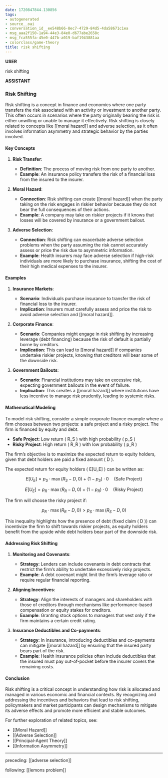 ```yaml
---
date: 1720847844.130856
tags:
- autogenerated
- source__oai
- conversation_id__ee548b66-8ec7-4729-84d5-4da58671c1ea
- msg_aaa2f150-1a94-44e3-84e0-d677abe2658c
- msg_fca555fa-45e0-447b-a019-baf1943881aa
- colorclass/game-theory
title: risk shifting
---
```


**USER**

risk shifting


**ASSISTANT**

### Risk Shifting

Risk shifting is a concept in finance and economics where one party transfers the risk associated with an activity or investment to another party. This often occurs in scenarios where the party originally bearing the risk is either unwilling or unable to manage it effectively. Risk shifting is closely related to concepts like [[moral hazard]] and adverse selection, as it often involves information asymmetry and strategic behavior by the parties involved.

#### Key Concepts

1. **Risk Transfer**:
    - **Definition**: The process of moving risk from one party to another.
    - **Example**: An insurance policy transfers the risk of a financial loss from the insured to the insurer.

2. **Moral Hazard**:
    - **Connection**: Risk shifting can create [[moral hazard]] when the party taking on the risk engages in riskier behavior because they do not bear the full consequences of their actions.
    - **Example**: A company may take on riskier projects if it knows that losses will be covered by insurance or a government bailout.

3. **Adverse Selection**:
    - **Connection**: Risk shifting can exacerbate adverse selection problems when the party assuming the risk cannot accurately assess or price the risk due to asymmetric information.
    - **Example**: Health insurers may face adverse selection if high-risk individuals are more likely to purchase insurance, shifting the cost of their high medical expenses to the insurer.

#### Examples

1. **Insurance Markets**:
    - **Scenario**: Individuals purchase insurance to transfer the risk of financial loss to the insurer.
    - **Implication**: Insurers must carefully assess and price the risk to avoid adverse selection and [[moral hazard]].

2. **Corporate Finance**:
    - **Scenario**: Companies might engage in risk shifting by increasing leverage (debt financing) because the risk of default is partially borne by creditors.
    - **Implication**: This can lead to [[moral hazard]] if companies undertake riskier projects, knowing that creditors will bear some of the downside risk.

3. **Government Bailouts**:
    - **Scenario**: Financial institutions may take on excessive risk, expecting government bailouts in the event of failure.
    - **Implication**: This creates a [[moral hazard]] where institutions have less incentive to manage risk prudently, leading to systemic risks.

#### Mathematical Modeling

To model risk shifting, consider a simple corporate finance example where a firm chooses between two projects: a safe project and a risky project. The firm is financed by equity and debt.

- **Safe Project**: Low return \( R_S \) with high probability \( p_S \)
- **Risky Project**: High return \( R_R \) with low probability \( p_R \)

The firm’s objective is to maximize the expected return to equity holders, given that debt holders are paid a fixed amount \( D \).

The expected return for equity holders \( E[U_E] \) can be written as:

$$
E[U_E] = p_S \cdot \max(R_S - D, 0) + (1 - p_S) \cdot 0 \quad \text{(Safe Project)}
$$

$$
E[U_E] = p_R \cdot \max(R_R - D, 0) + (1 - p_R) \cdot 0 \quad \text{(Risky Project)}
$$

The firm will choose the risky project if:

$$
p_R \cdot \max(R_R - D, 0) > p_S \cdot \max(R_S - D, 0)
$$

This inequality highlights how the presence of debt (fixed claim \( D \)) can incentivize the firm to shift towards riskier projects, as equity holders benefit from the upside while debt holders bear part of the downside risk.

#### Addressing Risk Shifting

1. **Monitoring and Covenants**:
    - **Strategy**: Lenders can include covenants in debt contracts that restrict the firm’s ability to undertake excessively risky projects.
    - **Example**: A debt covenant might limit the firm’s leverage ratio or require regular financial reporting.

2. **Aligning Incentives**:
    - **Strategy**: Align the interests of managers and shareholders with those of creditors through mechanisms like performance-based compensation or equity stakes for creditors.
    - **Example**: Granting stock options to managers that vest only if the firm maintains a certain credit rating.

3. **Insurance Deductibles and Co-payments**:
    - **Strategy**: In insurance, introducing deductibles and co-payments can mitigate [[moral hazard]] by ensuring that the insured party bears part of the risk.
    - **Example**: Health insurance policies often include deductibles that the insured must pay out-of-pocket before the insurer covers the remaining costs.

#### Conclusion

Risk shifting is a critical concept in understanding how risk is allocated and managed in various economic and financial contexts. By recognizing and addressing the incentives and behaviors that lead to risk shifting, policymakers and market participants can design mechanisms to mitigate its adverse effects and promote more efficient and stable outcomes.

For further exploration of related topics, see:
- [[Moral Hazard]]
- [[Adverse Selection]]
- [[Principal-Agent Theory]]
- [[Information Asymmetry]]


---

preceding: [[adverse selection]]  


following: [[lemons problem]]